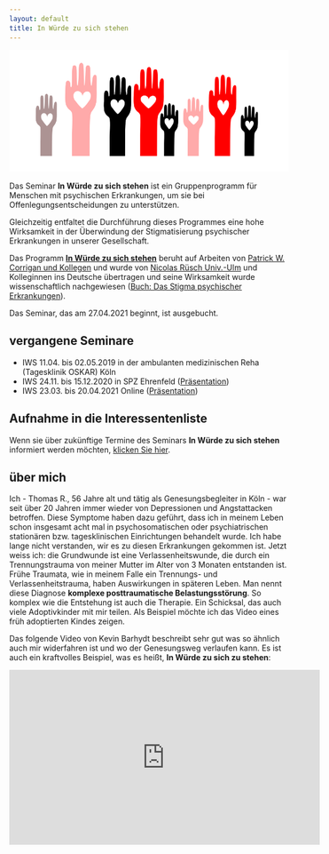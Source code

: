 ```yaml
---
layout: default
title: In Würde zu sich stehen
---
```


![logo](/assets/images/logo-iws.png)

Das Seminar __In Würde zu sich stehen__ ist ein Gruppenprogramm für Menschen mit psychischen Erkrankungen, 
um sie bei Offenlegungsentscheidungen zu unterstützen. 

Gleichzeitig entfaltet die Durchführung dieses Programmes eine hohe Wirksamkeit in der Überwindung
der Stigmatisierung psychischer Erkrankungen in unserer Gesellschaft.

Das Programm [__In Würde zu sich stehen__](https://www.uni-ulm.de/med/iws/) beruht auf Arbeiten von [Patrick W. Corrigan und Kollegen](https://www.amazon.de/Coming-Proud-Stigma-Mental-Illness/dp/0578158566) und wurde von 
[Nicolas Rüsch Univ.-Ulm](https://www.uniklinik-ulm.de/psychiatrie-und-psychotherapie-ii/unser-team/nicolas-ruesch.html) und Kolleginnen
ins Deutsche übertragen und seine Wirksamkeit wurde wissenschaftlich
nachgewiesen ([Buch: Das Stigma psychischer Erkrankungen](https://www.amazon.de/Das-Stigma-psychischer-Erkrankung-Diskriminierung/dp/3437235206/)).

Das Seminar, das am 27.04.2021 beginnt, ist ausgebucht.
## vergangene Seminare

- IWS 11.04. bis 02.05.2019 in der ambulanten medizinischen Reha (Tagesklinik OSKAR) Köln
- IWS 24.11. bis 15.12.2020 in SPZ Ehrenfeld ([Präsentation](/assets/files/FolienIWS_SPZ20.pdf))
- IWS 23.03. bis 20.04.2021 Online ([Präsentation](/assets/files/FolienIWS_online.pdf))

## Aufnahme in die Interessentenliste

Wenn sie über zukünftige Termine des Seminars __In Würde zu sich stehen__ informiert werden möchten, [klicken Sie hier](mailto:info@inwuerde.de?subject=InteressentInIWS).

## über mich

Ich - Thomas R., 56 Jahre alt und tätig als Genesungsbegleiter in Köln - war seit über 20 Jahren immer wieder von Depressionen und Angstattacken betroffen. Diese Symptome haben dazu geführt, dass ich in meinem Leben schon insgesamt acht mal in psychosomatischen oder psychiatrischen stationären bzw. tagesklinischen Einrichtungen behandelt wurde. Ich habe lange nicht verstanden, wir es zu diesen Erkrankungen gekommen ist. Jetzt weiss ich: die Grundwunde ist eine Verlassenheitswunde, die durch ein Trennungstrauma von meiner Mutter im Alter von 3 Monaten entstanden ist. Frühe Traumata, wie in meinem Falle ein Trennungs- und Verlassenheitstrauma, haben Auswirkungen in späteren Leben. Man nennt diese Diagnose __komplexe posttraumatische Belastungsstörung__. So komplex wie die Entstehung ist auch die Therapie. Ein Schicksal, das auch viele Adoptivkinder mit mir teilen. Als Beispiel möchte ich das Video eines früh adoptierten Kindes zeigen.

Das folgende Video von Kevin Barhydt beschreibt sehr gut was so ähnlich auch mir widerfahren ist und wo der Genesungsweg verlaufen kann. Es ist auch ein kraftvolles Beispiel, was es heißt, __In Würde zu sich zu stehen__:

<iframe width="560" height="315" src="https://www.youtube.com/embed/VfDznqad-AI" frameborder="0" allow="accelerometer; autoplay; clipboard-write; encrypted-media; gyroscope; picture-in-picture" allowfullscreen></iframe>
